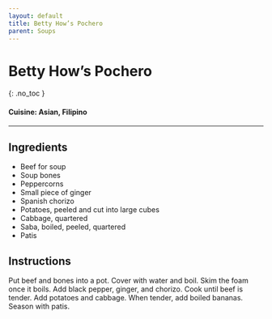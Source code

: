 ```yaml
---
layout: default
title: Betty How’s Pochero
parent: Soups
---
```


# Betty How’s Pochero
{: .no_toc }

#### Cuisine: Asian, Filipino

---

## Ingredients
<ul>
	<li>Beef for soup</li>
	<li>Soup bones</li>
	<li>Peppercorns</li>
	<li>Small piece of ginger</li>
	<li>Spanish chorizo</li>
	<li>Potatoes, peeled and cut into large cubes</li>
	<li>Cabbage, quartered</li>
	<li>Saba, boiled, peeled, quartered</li>
	<li>Patis</li>
</ul>

## Instructions
Put beef and bones into a pot. Cover with water and boil. Skim the foam once it boils. Add black pepper, ginger, and chorizo. Cook until beef is tender. Add potatoes and cabbage. When tender, add boiled bananas. Season with patis.
